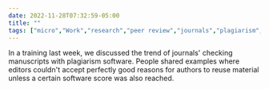 ---date: 2022-11-28T07:32:59-05:00title: ""tags: ["micro","Work","research","peer review","journals","plagiarism","plagiarism software","mbnov2022","quantification"]---In a training last week, we discussed the trend of journals' checking manuscripts with plagiarism software. People shared examples where editors couldn't accept perfectly good reasons for authors to reuse material unless a certain software score was also reached.